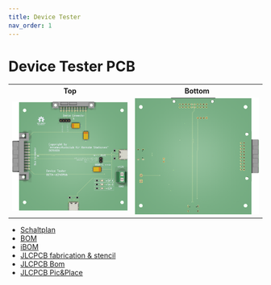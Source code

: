 ```yaml
---
title: Device Tester
nav_order: 1
---
```


# Device Tester PCB

<table>
  <tr><th>Top</th><th>Bottom</th></tr>
  <tr>
    <td><img src="pcb/device_test/device_test-3D_top.png?dummy={{ site.data['hash'] }}" alt="top" /></td>
    <td><img src="pcb/device_test/device_test-3D_bottom.png?dummy={{ site.data['hash'] }}" alt="bottom" /></td>
  </tr>
</table>

- [Schaltplan](pcb/device_test/device_test-schematic.pdf)
- [BOM](pcb/device_test/device_test-bom.html)
- [iBOM](pcb/device_test/device_test-ibom.html)
- [JLCPCB fabrication & stencil](pcb/device_test/JLCPCB/device_test-_JLCPCB_compress.zip)
- [JLCPCB Bom](pcb/device_test/JLCPCB/device_test_bom_jlc.csv)
- [JLCPCB Pic&Place](pcb/device_test/JLCPCB/device_test_cpl_jlc.csv)

